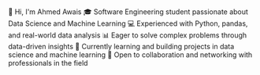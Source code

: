 👋 Hi, I'm Ahmed Awais
🎓 Software Engineering student passionate about Data Science and Machine Learning
💻 Experienced with Python, pandas, and real-world data analysis
📊 Eager to solve complex problems through data-driven insights
🌱 Currently learning and building projects in data science and machine learning
🚀 Open to collaboration and networking with professionals in the field

<!---
AwaisDS/AwaisDS is a ✨ special ✨ repository because its `README.md` (this file) appears on your GitHub profile.
You can click the Preview link to take a look at your changes.
--->
